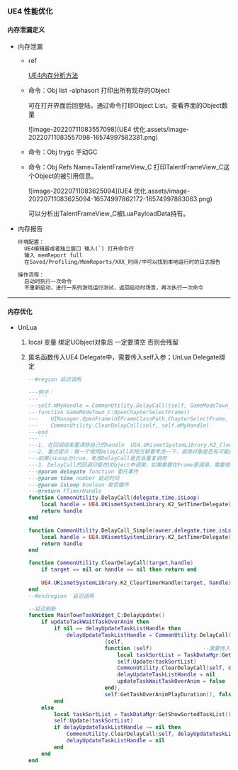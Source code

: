### UE4 性能优化

#### 内存泄漏定义

* 内存泄漏

  * ref

    [UE4内存分析方法](https://zhuanlan.zhihu.com/p/431759166)

  - 命令：Obj list -alphasort 打印出所有现存的Object

    可在打开界面后回登陆，通过命令打印Object List。查看界面的Object数量

    ![image-20220711083557098](UE4 优化.assets/image-20220711083557098-16574997582381.png)

  - 命令：Obj trygc 手动GC

  - 命令：Obj Refs Name=TalentFrameView_C 打印TalentFrameView_C这个Object的被引用信息。

    ![image-20220711083625094](UE4 优化.assets/image-20220711083625094-16574997862172-16574997883063.png)

    可以分析出TalentFrameView_C被LuaPayloadData持有。

* 内存报告

  ``` tex
  环境配置：
  	UE4编辑器或者独立窗口 输入(`) 打开命令行
  	输入 memReport full
  	在Saved/Profiling/MemReports/XXX_时间/中可以找到本地运行时的日志报告
  
  操作流程：
  	启动时执行一次命令
  	不重新启动，进行一系列游戏运行测试，返回启动时场景，再次执行一次命令
  ```



---



#### 内存优化

* UnLua

  1. local 变量 绑定UObject对象后 一定要清空 否则会残留

  2. 匿名函数传入UE4 Delegate中，需要传入self入参；UnLua Delegate绑定

     ``` lua
     --#region 延迟调用
     
     ---例子：
     ---```
     ---self.mMyHandle = CommonUtility.DelayCall({self, GameModeTown_C.OpenChapterSelectFrame}, 0.1, false)
     ---function GameModeTown_C:OpenChapterSelectFrame()
     ---    UIManager.OpenFrame(UIFrameClassPath.ChapterSelectFrame, 1, nil)
     ---    CommonUtility.ClearDelayCall(self, self.mMyHandle)
     ---end
     ---```
     ---1. 在回调结束要清除自己的handle  UE4.UKismetSystemLibrary.K2_ClearTimerHandle(self, self.mHandle)
     ---2. 重点提示：每一个使用DelayCall的地方都要考虑一下，调用对象是否有可能在DelayCall触发之前就已经不存在了。如果有可能，那么在调用者的析构函数里也要ClearDelayCall()。
     ---如果isLoop为true，考虑DelayCall是否会重复调用
     ---3. DelayCall的回调只能在UObject中调用，如果需要在Frame里调用，需要借用FrameView写回调
     ---@param delegate function 委托事件
     ---@param time number 延迟时间
     ---@param isLoop boolean 是否循环
     ---@return FTimerHandle
     function CommonUtility.DelayCall(delegate,time,isLoop)
         local handle = UE4.UKismetSystemLibrary.K2_SetTimerDelegate(delegate, time, isLoop)
         return handle
     end
     
     function CommonUtility.DelayCall_Simple(owner,delegate,time,isLoop)
         local handle = UE4.UKismetSystemLibrary.K2_SetTimerDelegate({owner,delegate}, time, isLoop)
         return handle
     end
     
     function CommonUtility.ClearDelayCall(target,handle)
         if target == nil or handle == nil then return end
         
         UE4.UKismetSystemLibrary.K2_ClearTimerHandle(target, handle)
     end
     --#endregion  延迟调用
     ```

     ``` lua
     --延迟刷新
     function MainTownTaskWidget_C:DelayUpdate()
         if updateTaskWaitTaskOverAnim then
             if nil == delayUpdateTaskListHandle then
                 delayUpdateTaskListHandle = CommonUtility.DelayCall(
                             {self,	
                             function (self)				--需要传入入参self，否则Delegate无法清除，MainTownTaskWidget不会被释放
                                 local taskSortList = TaskDataMgr:GetShowSortedTaskList()
                                 self:Update(taskSortList)
                                 CommonUtility.ClearDelayCall(self, delayUpdateTaskListHandle)
                                 delayUpdateTaskListHandle = nil
                                 updateTaskWaitTaskOverAnim = false
                             end}, 
                             self:GetTaskOverAnimPlayDuration(), false)
             end
         else
             local taskSortList = TaskDataMgr:GetShowSortedTaskList()
             self:Update(taskSortList)
             if delayUpdateTaskListHandle ~= nil then
                 CommonUtility.ClearDelayCall(self, delayUpdateTaskListHandle)
                 delayUpdateTaskListHandle = nil
             end
         end
     end